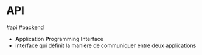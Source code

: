 # API

#api #backend

- **A**pplication **P**rogramming **I**nterface
- interface qui définit la manière de communiquer entre deux applications
